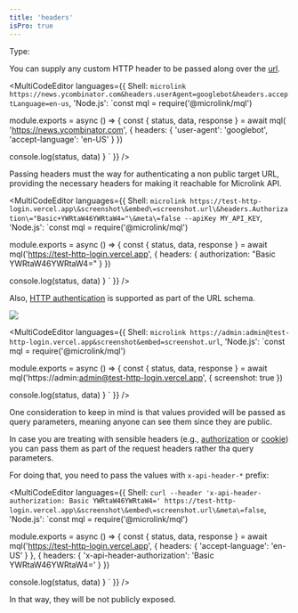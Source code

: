 ```yaml
---
title: 'headers'
isPro: true
--- 
```


Type: <Type children='<object>'/>

You can supply any custom HTTP header to be passed along over the [url](/docs/api/parameters/url).

<MultiCodeEditor languages={{
  Shell: `microlink https://news.ycombinator.com&headers.userAgent=googlebot&headers.acceptLanguage=en-us`,
  'Node.js': `const mql = require('@microlink/mql')
 
module.exports = async () => {
  const { status, data, response } = await mql(
    'https://news.ycombinator.com', { 
      headers: {
        'user-agent': 'googlebot',
        'accept-language': 'en-US'
      }
  })
 
 console.log(status, data)
}
  `
  }} 
/>

Passing headers must the way for authenticating a non public target URL, providing the necessary headers for making it reachable for Microlink API.

<MultiCodeEditor languages={{
  Shell: `microlink https://test-http-login.vercel.app\&screenshot\&embed\=screenshot.url\&headers.Authorization\="Basic+YWRtaW46YWRtaW4="\&meta\=false --apiKey MY_API_KEY`,
  'Node.js': `const mql = require('@microlink/mql')
 
module.exports = async () => {
  const { status, data, response } = await mql('https://test-http-login.vercel.app', {
    headers: {
      authorization: "Basic YWRtaW46YWRtaW4="
    }
  })
 
 console.log(status, data)
}
  `
  }} 
/>


Also, [HTTP authentication](https://developer.mozilla.org/en-US/docs/Web/HTTP/Authentication) is supported as part of the URL schema.

![](https://api.microlink.io/?url=https%3A%2F%2Fadmin%3Aadmin%40test-http-login.vercel.app%2F&screenshot=&embed=screenshot.url)

<MultiCodeEditor languages={{
  Shell: `microlink https://admin:admin@test-http-login.vercel.app&screenshot&embed=screenshot.url`,
  'Node.js': `const mql = require('@microlink/mql')
 
module.exports = async () => {
  const { status, data, response } = await mql('https://admin:admin@test-http-login.vercel.app', {
    screenshot: true
  })
 
 console.log(status, data)
}
  `
  }} 
/>

One consideration to keep in mind is that values provided will be passed as query parameters, meaning anyone can see them since they are public.

In case you are treating with sensible headers (e.g., [authorization](https://developer.mozilla.org/en-US/docs/Web/HTTP/Headers/Authorization) or [cookie](https://developer.mozilla.org/en-US/docs/Web/HTTP/Headers/Cookie)) you can pass them as part of the request headers rather tha query parameters.

For doing that, you need to pass the values with `x-api-header-*` prefix:

<MultiCodeEditor languages={{
  Shell: `curl --header 'x-api-header-authorization: Basic YWRtaW46YWRtaW4=' https://test-http-login.vercel.app\&screenshot\&embed\=screenshot.url\&meta\=false`,
  'Node.js': `const mql = require('@microlink/mql')
 
module.exports = async () => {
  const { status, data, response } = await mql('https://test-http-login.vercel.app', {
    headers: {
      'accept-language': 'en-US'
    }
  }, {
    headers: {
      'x-api-header-authorization': 'Basic YWRtaW46YWRtaW4='
    }
  })
 
 console.log(status, data)
}
  `
  }} 
/>

In that way, they will be not publicly exposed.
